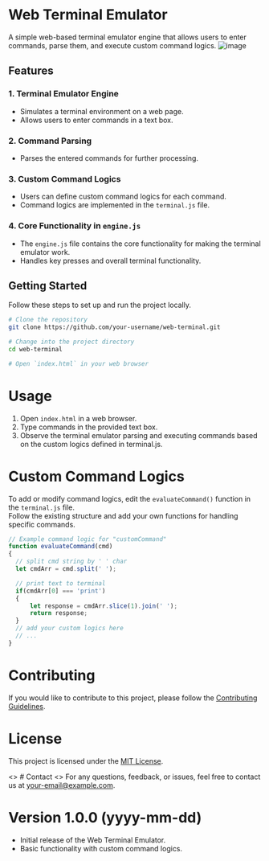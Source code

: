 # Web Terminal Emulator

A simple web-based terminal emulator engine that allows users to enter commands, parse them, and execute custom command logics.
![image](https://github.com/md-dev-hub/web-terminal/assets/79063001/bd6ad763-1abe-4e47-b9c4-4581f4babd6c)

## Features

### 1. Terminal Emulator Engine

- Simulates a terminal environment on a web page.
- Allows users to enter commands in a text box.

### 2. Command Parsing

- Parses the entered commands for further processing.

### 3. Custom Command Logics

- Users can define custom command logics for each command.
- Command logics are implemented in the `terminal.js` file.

### 4. Core Functionality in `engine.js`

- The `engine.js` file contains the core functionality for making the terminal emulator work.
- Handles key presses and overall terminal functionality.

## Getting Started

Follow these steps to set up and run the project locally.

```bash
# Clone the repository
git clone https://github.com/your-username/web-terminal.git

# Change into the project directory
cd web-terminal

# Open `index.html` in your web browser
```

# Usage
1. Open `index.html` in a web browser.
2. Type commands in the provided text box.
3. Observe the terminal emulator parsing and executing commands based on the custom logics defined in terminal.js.

# Custom Command Logics
To add or modify command logics, edit the `evaluateCommand()` function in the `terminal.js` file.  
Follow the existing structure and add your own functions for handling specific commands.

```javascript
// Example command logic for "customCommand"
function evaluateCommand(cmd)
{
  // split cmd string by ' ' char
  let cmdArr = cmd.split(' ');

  // print text to terminal
  if(cmdArr[0] === 'print')
  {
      let response = cmdArr.slice(1).join(' ');
      return response;
  }
  // add your custom logics here
  // ...
}
```

# Contributing
If you would like to contribute to this project, please follow the [Contributing Guidelines](#).

# License
This project is licensed under the [MIT License](https://github.com/md-dev-hub/web-terminal/tree/main?tab=MIT-1-ov-file#readme).

<> # Contact
<> For any questions, feedback, or issues, feel free to contact us at [your-email@example.com]().

# Version 1.0.0 (yyyy-mm-dd)
- Initial release of the Web Terminal Emulator.
- Basic functionality with custom command logics.






